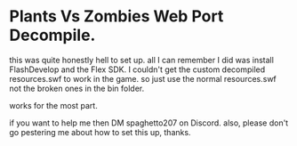 # Plants Vs Zombies Web Port Decompile.

this was quite honestly hell to set up.
all I can remember I did was install FlashDevelop and the Flex SDK.
I couldn't get the custom decompiled resources.swf to work in the game.
so just use the normal resources.swf not the broken ones in the bin folder.

works for the most part.

if you want to help me then DM spaghetto207 on Discord.
also, please don't go pestering me about how to set this up, thanks.
